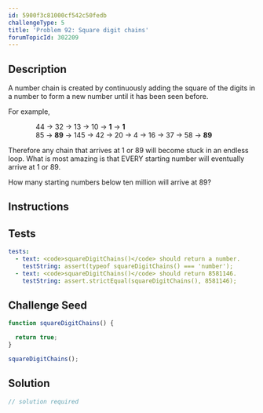 ```yaml
---
id: 5900f3c81000cf542c50fedb
challengeType: 5
title: 'Problem 92: Square digit chains'
forumTopicId: 302209
---
```


## Description

<section id='description'>

A number chain is created by continuously adding the square of the digits in a number to form a new number until it has been seen before.

For example,

<div style='margin-left: 4em;'>
  44 → 32 → 13 → 10 → <strong>1</strong> → <strong>1</strong><br>
  85 → <strong>89</strong> → 145 → 42 → 20 → 4 → 16 → 37 → 58 → <strong>89</strong>
</div>

Therefore any chain that arrives at 1 or 89 will become stuck in an endless loop. What is most amazing is that EVERY starting number will eventually arrive at 1 or 89.

How many starting numbers below ten million will arrive at 89?

</section>

## Instructions

<section id='instructions'>

</section>

## Tests

<section id='tests'>

```yml
tests:
  - text: <code>squareDigitChains()</code> should return a number.
    testString: assert(typeof squareDigitChains() === 'number');
  - text: <code>squareDigitChains()</code> should return 8581146.
    testString: assert.strictEqual(squareDigitChains(), 8581146);

```

</section>

## Challenge Seed

<section id='challengeSeed'>

<div id='js-seed'>

```js
function squareDigitChains() {

  return true;
}

squareDigitChains();
```

</div>

</section>

## Solution

<section id='solution'>

```js
// solution required
```

</section>
